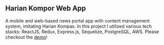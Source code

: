 ## Harian Kompor Web App

A mobile and web-based news portal app with content management system, imitating Harian Kompas.
In this project I utilized various tech stacks: ReactJS, Redux, Express.js, Sequelize, PostgreSQL, AWS. Please checkout the [demo](https://hariankompor.web.app/)!
